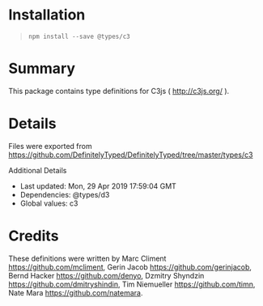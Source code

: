 # Installation
> `npm install --save @types/c3`

# Summary
This package contains type definitions for C3js ( http://c3js.org/ ).

# Details
Files were exported from https://github.com/DefinitelyTyped/DefinitelyTyped/tree/master/types/c3

Additional Details
 * Last updated: Mon, 29 Apr 2019 17:59:04 GMT
 * Dependencies: @types/d3
 * Global values: c3

# Credits
These definitions were written by Marc Climent <https://github.com/mcliment>, Gerin Jacob <https://github.com/gerinjacob>, Bernd Hacker <https://github.com/denyo>, Dzmitry Shyndzin <https://github.com/dmitryshindin>, Tim Niemueller <https://github.com/timn>, Nate Mara <https://github.com/natemara>.
